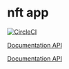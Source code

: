 # nft app

[![CircleCI](https://dl.circleci.com/status-badge/img/gh/thpGitHub/nft-app/tree/main.svg?style=shield)](https://dl.circleci.com/status-badge/redirect/gh/thpGitHub/nft-app/tree/main)

[Documentation API](https://nftapp.docs.apiary.io/#)

<a href="https://nftapp.docs.apiary.io/#" target="_blank">Documentation API</a>